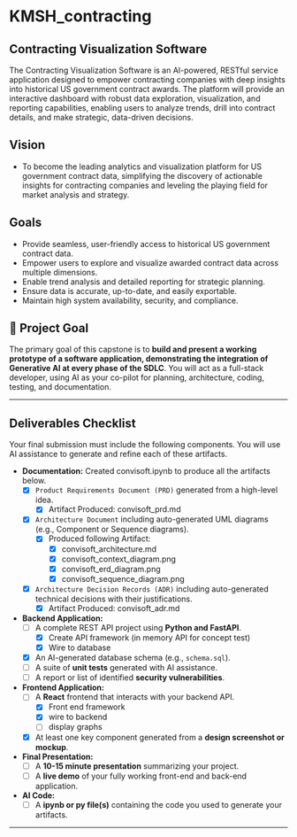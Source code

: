 # KMSH_contracting
## Contracting Visualization Software

The Contracting Visualization Software is an AI-powered, RESTful service application designed to empower contracting companies with deep insights into historical US government contract awards. The platform will provide an interactive dashboard with robust data exploration, visualization, and reporting capabilities, enabling users to analyze trends, drill into contract details, and make strategic, data-driven decisions.

## Vision
* To become the leading analytics and visualization platform for US government contract data, simplifying the discovery of actionable insights for contracting companies and leveling the playing field for market analysis and strategy.

## Goals
* Provide seamless, user-friendly access to historical US government contract data.
* Empower users to explore and visualize awarded contract data across multiple dimensions.
* Enable trend analysis and detailed reporting for strategic planning.
* Ensure data is accurate, up-to-date, and easily exportable.
* Maintain high system availability, security, and compliance.

## 🎯 Project Goal

The primary goal of this capstone is to **build and present a working prototype of a software application, demonstrating the integration of Generative AI at every phase of the SDLC**. You will act as a full-stack developer, using AI as your co-pilot for planning, architecture, coding, testing, and documentation.

---

##  Deliverables Checklist

Your final submission must include the following components. You will use AI assistance to generate and refine each of these artifacts.

* **Documentation:**
   Created convisoft.ipynb to produce all the artifacts below.
   - [x] `Product Requirements Document (PRD)` generated from a high-level idea.
      - [x] Artifact Produced: convisoft_prd.md
   - [x] `Architecture Document` including auto-generated UML diagrams (e.g., Component or Sequence diagrams).
      - [x] Produced following Artifact:
         - [x] convisoft_architecture.md
         - [x] convisoft_context_diagram.png
         - [x] convisoft_erd_diagram.png
         - [x] convisoft_sequence_diagram.png
   - [x] `Architecture Decision Records (ADR)` including auto-generated technical decisions with their justifications.
      - [x] Artifact Produced: convisoft_adr.md
* **Backend Application:**
   - [ ] A complete REST API project using **Python and FastAPI**.
      - [x] Create API framework (in memory API for concept test)
      - [x] Wire to database
   - [x] An AI-generated database schema (e.g., `schema.sql`).
   - [ ] A suite of **unit tests** generated with AI assistance.
   - [ ] A report or list of identified **security vulnerabilities**.
* **Frontend Application:**
   - [ ] A **React** frontend that interacts with your backend API.
      - [x] Front end framework
      - [x] wire to backend
      - [ ] display graphs 
   - [x] At least one key component generated from a **design screenshot or mockup**.
* **Final Presentation:**
   - [ ] A **10-15 minute presentation** summarizing your project.
   - [ ] A **live demo** of your fully working front-end and back-end application.
* **AI Code:**
   - [ ] A **ipynb or py file(s)** containing the code you used to generate your artifacts.

---
